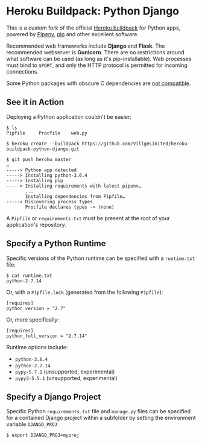 # Heroku Buildpack: Python Django

This is a custom fork of the official [Heroku buildpack](https://devcenter.heroku.com/articles/buildpacks) for Python apps, powered by [Pipenv](http://docs.pipenv.org/en/latest/), [pip](https://pip.pypa.io/) and other excellent software.

Recommended web frameworks include **Django** and **Flask**. The recommended webserver is **Gunicorn**. There are no restrictions around what software can be used (as long as it's pip-installable). Web processes must bind to `$PORT`, and only the HTTP protocol is permitted for incoming connections.

Some Python packages with obscure C dependencies are [not compatible](https://devcenter.heroku.com/articles/python-c-deps).

See it in Action
----------------

Deploying a Python application couldn't be easier:

    $ ls
    Pipfile		Procfile	web.py

    $ heroku create --buildpack https://github.com/VillgeLimited/heroku-buildpack-python-django.git

    $ git push heroku master
    …
    -----> Python app detected
    -----> Installing python-3.6.4
    -----> Installing pip
    -----> Installing requirements with latest pipenv…
           ...
           Installing dependencies from Pipfile…
    -----> Discovering process types
           Procfile declares types -> (none)

A `Pipfile` or `requirements.txt` must be present at the root of your application's repository.


Specify a Python Runtime
------------------------

Specific versions of the Python runtime can be specified with a `runtime.txt` file:

    $ cat runtime.txt
    python-2.7.14

Or, with a `Pipfile.lock` (generated from the following `Pipfile`):

    [requires]
    python_version = "2.7"

Or, more specifically:

    [requires]
    python_full_version = "2.7.14"

Runtime options include:

- `python-3.6.4`
- `python-2.7.14`
- `pypy-5.7.1` (unsupported, experimental)
- `pypy3-5.5.1` (unsupported, experimental)


Specify a Django Project
------------------------

Specific Python `requirements.txt` file and `manage.py` files can be specified for a contained Django project within a subfolder by setting the environment variable `DJANGO_PROJ`

    $ export DJANGO_PROJ=myproj

